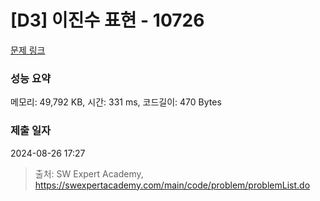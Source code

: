 # [D3] 이진수 표현 - 10726 

[문제 링크](https://swexpertacademy.com/main/code/problem/problemDetail.do?contestProbId=AXRSXf_a9qsDFAXS) 

### 성능 요약

메모리: 49,792 KB, 시간: 331 ms, 코드길이: 470 Bytes

### 제출 일자

2024-08-26 17:27



> 출처: SW Expert Academy, https://swexpertacademy.com/main/code/problem/problemList.do